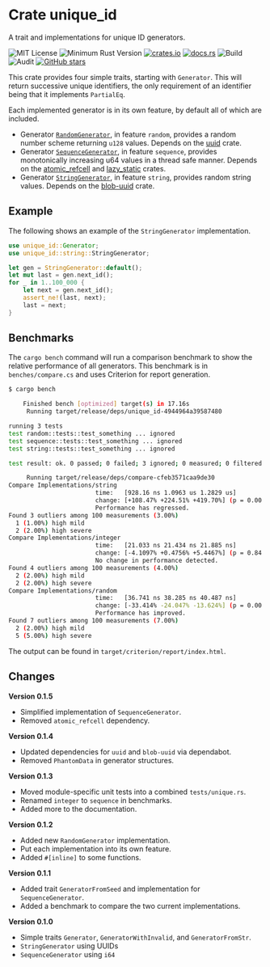 # Crate unique_id

A trait and implementations for unique ID generators.

![MIT License](https://img.shields.io/badge/license-mit-118811.svg)
![Minimum Rust Version](https://img.shields.io/badge/Min%20Rust-1.40-green.svg)
[![crates.io](https://img.shields.io/crates/v/unique_id.svg)](https://crates.io/crates/unique_id)
[![docs.rs](https://docs.rs/unique_id/badge.svg)](https://docs.rs/unique_id)
![Build](https://github.com/johnstonskj/rust-unique_id/workflows/Rust/badge.svg)
![Audit](https://github.com/johnstonskj/rust-unique_id/workflows/Security%20audit/badge.svg)
[![GitHub stars](https://img.shields.io/github/stars/johnstonskj/rust-unique_id.svg)](https://github.com/johnstonskj/rust-unique_id/stargazers)

This crate provides four simple traits, starting with `Generator`. This will return successive unique identifiers, the
only requirement of an identifier being that it implements `PartialEq`. 

Each implemented generator is in its own feature, by default all of which are included.

* Generator [`RandomGenerator`](https://docs.rs/unique_id/0.1.2/unique_id/random/struct.RandomGenerator.html), in 
  feature `random`, provides a random number scheme returning `u128` values. Depends on the 
  [uuid](https://crates.io/crates/uuid) crate.
* Generator [`SequenceGenerator`](https://docs.rs/unique_id/0.1.2/unique_id/sequence/struct.SequenceGenerator.html), 
  in feature `sequence`, provides monotonically increasing u64 values in a thread safe manner. Depends on the 
  [atomic_refcell](https://crates.io/crates/atomic_refcell) and [lazy_static](https://crates.io/crates/lazy_static) 
  crates.
* Generator [`StringGenerator`](https://docs.rs/unique_id/0.1.2/unique_id/string/struct.StringGenerator.html), in 
  feature `string`, provides random string values. Depends on the [blob-uuid](https://crates.io/crates/blob-uuid) crate.

## Example

The following shows an example of the `StringGenerator` implementation.

```rust
use unique_id::Generator;
use unique_id::string::StringGenerator;

let gen = StringGenerator::default();
let mut last = gen.next_id();
for _ in 1..100_000 {
    let next = gen.next_id();
    assert_ne!(last, next);
    last = next;
}
```

## Benchmarks

The `cargo bench` command will run a comparison benchmark to show the relative performance of all generators. This
benchmark is in `benches/compare.cs` and uses Criterion for report generation.

```bash
$ cargo bench

    Finished bench [optimized] target(s) in 17.16s
     Running target/release/deps/unique_id-4944964a39587480

running 3 tests
test random::tests::test_something ... ignored
test sequence::tests::test_something ... ignored
test string::tests::test_something ... ignored

test result: ok. 0 passed; 0 failed; 3 ignored; 0 measured; 0 filtered out

     Running target/release/deps/compare-cfeb3571caa9de30
Compare Implementations/string
                        time:   [928.16 ns 1.0963 us 1.2829 us]
                        change: [+108.47% +224.51% +419.70%] (p = 0.00 < 0.05)
                        Performance has regressed.
Found 3 outliers among 100 measurements (3.00%)
  1 (1.00%) high mild
  2 (2.00%) high severe
Compare Implementations/integer
                        time:   [21.033 ns 21.434 ns 21.885 ns]
                        change: [-4.1097% +0.4756% +5.4467%] (p = 0.84 > 0.05)
                        No change in performance detected.
Found 4 outliers among 100 measurements (4.00%)
  2 (2.00%) high mild
  2 (2.00%) high severe
Compare Implementations/random
                        time:   [36.741 ns 38.285 ns 40.487 ns]
                        change: [-33.414% -24.047% -13.624%] (p = 0.00 < 0.05)
                        Performance has improved.
Found 7 outliers among 100 measurements (7.00%)
  2 (2.00%) high mild
  5 (5.00%) high severe
```

The output can be found in `target/criterion/report/index.html`.

## Changes

**Version 0.1.5**

* Simplified implementation of `SequenceGenerator`.
* Removed `atomic_refcell` dependency.

**Version 0.1.4**

* Updated dependencies for `uuid` and `blob-uuid` via dependabot.
* Removed `PhantomData` in generator structures.

**Version 0.1.3**

* Moved module-specific unit tests into a combined `tests/unique.rs`.
* Renamed `integer` to `sequence` in benchmarks.
* Added more to the documentation.

**Version 0.1.2**

* Added new `RandomGenerator` implementation.
* Put each implementation into its own feature.
* Added `#[inline]` to some functions.

**Version 0.1.1**

* Added trait `GeneratorFromSeed` and implementation for `SequenceGenerator`.
* Added a benchmark to compare the two current implementations.

**Version 0.1.0**

* Simple traits `Generator`, `GeneratorWithInvalid`, and `GeneratorFromStr`.
* `StringGenerator` using UUIDs
* `SequenceGenerator` using `i64`
